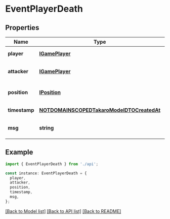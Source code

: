 # EventPlayerDeath

## Properties

| Name          | Type                                                                                    | Description | Notes                             |
| ------------- | --------------------------------------------------------------------------------------- | ----------- | --------------------------------- |
| **player**    | [**IGamePlayer**](IGamePlayer.md)                                                       |             | [default to undefined]            |
| **attacker**  | [**IGamePlayer**](IGamePlayer.md)                                                       |             | [optional] [default to undefined] |
| **position**  | [**IPosition**](IPosition.md)                                                           |             | [optional] [default to undefined] |
| **timestamp** | [**NOTDOMAINSCOPEDTakaroModelDTOCreatedAt**](NOTDOMAINSCOPEDTakaroModelDTOCreatedAt.md) |             | [default to undefined]            |
| **msg**       | **string**                                                                              |             | [optional] [default to undefined] |

## Example

```typescript
import { EventPlayerDeath } from './api';

const instance: EventPlayerDeath = {
  player,
  attacker,
  position,
  timestamp,
  msg,
};
```

[[Back to Model list]](../README.md#documentation-for-models) [[Back to API list]](../README.md#documentation-for-api-endpoints) [[Back to README]](../README.md)
